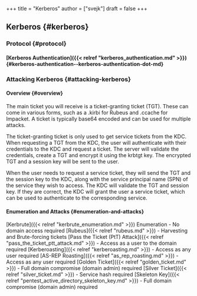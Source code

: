 +++
title = "Kerberos"
author = ["svejk"]
draft = false
+++

## Kerberos {#kerberos}


### Protocol {#protocol}


#### [Kerberos Authentication]({{< relref "kerberos_authentication.md" >}}) {#kerberos-authentication--kerberos-authentication-dot-md}


### Attacking Kerberos {#attacking-kerberos}


#### Overview {#overview}

The main ticket you will receive is a ticket-granting ticket (TGT). These can come in various forms, such as a .kirbi for Rubeus and .ccache for Impacket. A ticket is typically base64 encoded and can be used for multiple attacks.

The ticket-granting ticket is only used to get service tickets from the KDC. When requesting a TGT from the KDC, the user will authenticate with their credentials to the KDC and request a ticket. The server will validate the credentials, create a TGT and encrypt it using the krbtgt key. The encrypted TGT and a session key will be sent to the user.

When the user needs to request a service ticket, they will send the TGT and the session key to the KDC, along with the service principal name (SPN) of the service they wish to access. The KDC will validate the TGT and session key. If they are correct, the KDC will grant the user a service ticket, which can be used to authenticate to the corresponding service.


#### Enumeration and Attacks {#enumeration-and-attacks}

[Kerbrute]({{< relref "kerbrute_enumeration.md" >}}) Enumeration - No domain access required
[Rubeus]({{< relref "rubeus.md" >}}) - Harvesting and Brute-forcing tickets
[Pass the Ticket (PtT) Attack]({{< relref "pass_the_ticket_ptt_attack.md" >}})  - Access as a user to the domain required
[Kerberoasting]({{< relref "kerberoasting.md" >}})  - Access as any user required
[AS-REP Roasting]({{< relref "as_rep_roasting.md" >}})  - Access as any user required
[Golden Ticket]({{< relref "golden_ticket.md" >}})  - Full domain compromise (domain admin) required
[Silver Ticket]({{< relref "silver_ticket.md" >}})  - Service hash required
[Skeleton Key]({{< relref "pentest_active_directory_skeleton_key.md" >}})  - Full domain compromise (domain admin) required
